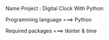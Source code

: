 Name Project : Digital Clock With Python 

Programming language ===> Python

Required packages ===> tkinter & time
